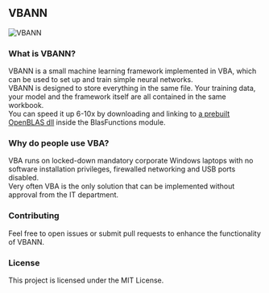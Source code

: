 ## VBANN
![VBANN](https://github.com/user-attachments/assets/2857bf20-bc6c-4d6d-ae50-06b5e156046c)

### What is VBANN?
VBANN is a small machine learning framework implemented in VBA, which can be used to set up and train simple neural networks.<br/>
VBANN is designed to store everything in the same file. Your training data, your model and the framework itself are all contained in the same workbook.<br/>
You can speed it up 6-10x by downloading and linking to [a prebuilt OpenBLAS dll](https://github.com/OpenMathLib/OpenBLAS/releases) inside the BlasFunctions module.

### Why do people use VBA?
VBA runs on locked-down mandatory corporate Windows laptops with no software installation privileges, firewalled networking and USB ports disabled.<br/>
Very often VBA is the only solution that can be implemented without approval from the IT department.

### Contributing
Feel free to open issues or submit pull requests to enhance the functionality of VBANN.

### License
This project is licensed under the MIT License.
